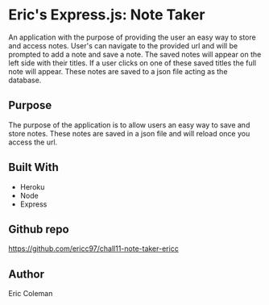# Eric's Express.js: Note Taker
An application with the purpose of providing the user an easy way to store and access notes. User's can navigate to the provided url and will be prompted to add a note and save a note. The saved notes will appear on the left side with their titles. If a user clicks on one of these saved titles the full note will appear. These notes are saved to a json file acting as the database.


## Purpose
The purpose of the application is to allow users an easy way to save and store notes. These notes are saved in a json file and will reload once you access the url. 

## Built With
* Heroku
* Node
* Express

## Github repo 
https://github.com/ericc97/chall11-note-taker-ericc

## Author
Eric Coleman
